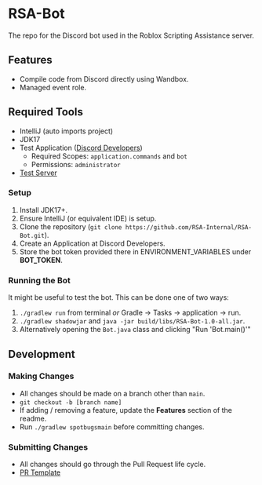 # RSA-Bot
The repo for the Discord bot used in the Roblox Scripting Assistance server.

## Features
- Compile code from Discord directly using Wandbox.
- Managed event role.

## Required Tools
- IntelliJ (auto imports project)
- JDK17
- Test Application ([Discord Developers](https://discord.com/developers/applications))
  - Required Scopes: `application.commands` and `bot`
  - Permissions: `administrator`
- [Test Server](https://discord.gg/invite/w3BmYhkKUP)

### Setup
1. Install JDK17+.
2. Ensure IntelliJ (or equivalent IDE) is setup.
3. Clone the repository (`git clone https://github.com/RSA-Internal/RSA-Bot.git`).
4. Create an Application at Discord Developers.
5. Store the bot token provided there in ENVIRONMENT_VARIABLES under **BOT_TOKEN**.

### Running the Bot

It might be useful to test the bot. This can be done one of two ways:

1. `./gradlew run` from terminal _or_ Gradle -> Tasks -> application -> run.
2. `./gradlew shadowjar` and `java -jar build/libs/RSA-Bot-1.0-all.jar`.
3. Alternatively opening the `Bot.java` class and clicking "Run 'Bot.main()'"

## Development

### Making Changes

- All changes should be made on a branch other than `main`.
- `git checkout -b [branch name]`
- If adding / removing a feature, update the **Features** section of the readme.
- Run `./gradlew spotbugsmain` before committing changes.

### Submitting Changes

- All changes should go through the Pull Request life cycle.
- [PR Template](https://github.com/RSA-Internal/RSA-Bot/tree/main/.github/pull_request_template.md)

